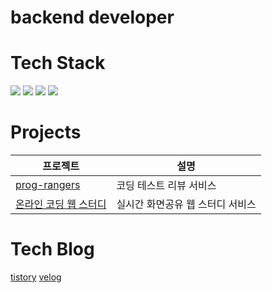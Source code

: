# backend developer

# Tech Stack
<img src="https://img.shields.io/badge/java-007396?style=for-the-badge&logo=java&logoColor=white">
<img src="https://img.shields.io/badge/mysql-4479A1?style=for-the-badge&logo=mysql&logoColor=white">
<img src="https://img.shields.io/badge/spring-6DB33F?style=for-the-badge&logo=spring&logoColor=white">
<img src="https://img.shields.io/badge/springboot-6DB33F?style=for-the-badge&logo=springboot&logoColor=white">

# Projects
|프로젝트|설명|
|------|---|
|[prog-rangers](https://github.com/rlfrkdms1/Prog-rangers)|코딩 테스트 리뷰 서비스|
|[온라인 코딩 웹 스터디](https://github.com/CSID-DGU/2022-2-OSSP2-yukhoe-6)|실시간 화면공유 웹 스터디 서비스|

# Tech Blog
[tistory](https://blog9909.tistory.com/)
[velog](https://velog.io/@jidam03)

